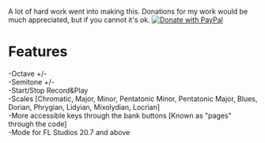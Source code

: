 A lot of hard work went into making this. Donations for my work would be much appreciated, but if you cannot it's ok.
[![Donate with PayPal](https://raw.githubusercontent.com/stefan-niedermann/paypal-donate-button/master/paypal-donate-button.png)](https://www.paypal.com/cgi-bin/webscr?cmd=_donations&business=5T62652PWUJF4&currency_code=USD)
# Features
  -Octave +/-\
  -Semitone +/-\
  -Start/Stop Record&Play\
  -Scales [Chromatic, Major, Minor, Pentatonic Minor, Pentatonic Major, Blues, Dorian, Phrygian, Lidyian, Mixolydian, Locrian]\
  -More accessible keys through the bank buttons [Known as "pages" through the code]\
  -Mode for FL Studios 20.7 and above
